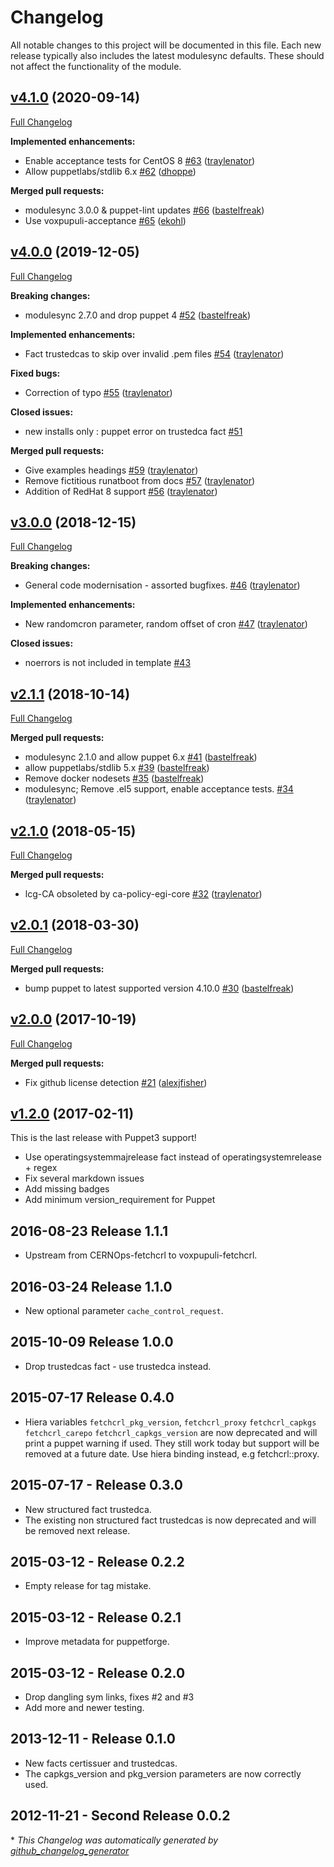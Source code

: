 # Changelog

All notable changes to this project will be documented in this file.
Each new release typically also includes the latest modulesync defaults.
These should not affect the functionality of the module.

## [v4.1.0](https://github.com/voxpupuli/puppet-fetchcrl/tree/v4.1.0) (2020-09-14)

[Full Changelog](https://github.com/voxpupuli/puppet-fetchcrl/compare/v4.0.0...v4.1.0)

**Implemented enhancements:**

- Enable acceptance tests for CentOS 8 [\#63](https://github.com/voxpupuli/puppet-fetchcrl/pull/63) ([traylenator](https://github.com/traylenator))
- Allow puppetlabs/stdlib 6.x [\#62](https://github.com/voxpupuli/puppet-fetchcrl/pull/62) ([dhoppe](https://github.com/dhoppe))

**Merged pull requests:**

- modulesync 3.0.0 & puppet-lint updates [\#66](https://github.com/voxpupuli/puppet-fetchcrl/pull/66) ([bastelfreak](https://github.com/bastelfreak))
- Use voxpupuli-acceptance [\#65](https://github.com/voxpupuli/puppet-fetchcrl/pull/65) ([ekohl](https://github.com/ekohl))

## [v4.0.0](https://github.com/voxpupuli/puppet-fetchcrl/tree/v4.0.0) (2019-12-05)

[Full Changelog](https://github.com/voxpupuli/puppet-fetchcrl/compare/v3.0.0...v4.0.0)

**Breaking changes:**

- modulesync 2.7.0 and drop puppet 4 [\#52](https://github.com/voxpupuli/puppet-fetchcrl/pull/52) ([bastelfreak](https://github.com/bastelfreak))

**Implemented enhancements:**

- Fact trustedcas to skip over invalid .pem files [\#54](https://github.com/voxpupuli/puppet-fetchcrl/pull/54) ([traylenator](https://github.com/traylenator))

**Fixed bugs:**

- Correction of typo [\#55](https://github.com/voxpupuli/puppet-fetchcrl/pull/55) ([traylenator](https://github.com/traylenator))

**Closed issues:**

- new installs only : puppet error on trustedca fact [\#51](https://github.com/voxpupuli/puppet-fetchcrl/issues/51)

**Merged pull requests:**

- Give examples headings [\#59](https://github.com/voxpupuli/puppet-fetchcrl/pull/59) ([traylenator](https://github.com/traylenator))
- Remove fictitious runatboot from docs [\#57](https://github.com/voxpupuli/puppet-fetchcrl/pull/57) ([traylenator](https://github.com/traylenator))
- Addition of RedHat 8 support [\#56](https://github.com/voxpupuli/puppet-fetchcrl/pull/56) ([traylenator](https://github.com/traylenator))

## [v3.0.0](https://github.com/voxpupuli/puppet-fetchcrl/tree/v3.0.0) (2018-12-15)

[Full Changelog](https://github.com/voxpupuli/puppet-fetchcrl/compare/v2.1.1...v3.0.0)

**Breaking changes:**

- General code modernisation - assorted bugfixes. [\#46](https://github.com/voxpupuli/puppet-fetchcrl/pull/46) ([traylenator](https://github.com/traylenator))

**Implemented enhancements:**

- New randomcron parameter, random offset of cron [\#47](https://github.com/voxpupuli/puppet-fetchcrl/pull/47) ([traylenator](https://github.com/traylenator))

**Closed issues:**

- noerrors is not included in template [\#43](https://github.com/voxpupuli/puppet-fetchcrl/issues/43)

## [v2.1.1](https://github.com/voxpupuli/puppet-fetchcrl/tree/v2.1.1) (2018-10-14)

[Full Changelog](https://github.com/voxpupuli/puppet-fetchcrl/compare/v2.1.0...v2.1.1)

**Merged pull requests:**

- modulesync 2.1.0 and allow puppet 6.x [\#41](https://github.com/voxpupuli/puppet-fetchcrl/pull/41) ([bastelfreak](https://github.com/bastelfreak))
- allow puppetlabs/stdlib 5.x [\#39](https://github.com/voxpupuli/puppet-fetchcrl/pull/39) ([bastelfreak](https://github.com/bastelfreak))
- Remove docker nodesets [\#35](https://github.com/voxpupuli/puppet-fetchcrl/pull/35) ([bastelfreak](https://github.com/bastelfreak))
- modulesync; Remove .el5 support, enable acceptance tests. [\#34](https://github.com/voxpupuli/puppet-fetchcrl/pull/34) ([traylenator](https://github.com/traylenator))

## [v2.1.0](https://github.com/voxpupuli/puppet-fetchcrl/tree/v2.1.0) (2018-05-15)

[Full Changelog](https://github.com/voxpupuli/puppet-fetchcrl/compare/v2.0.1...v2.1.0)

**Merged pull requests:**

- lcg-CA obsoleted by ca-policy-egi-core [\#32](https://github.com/voxpupuli/puppet-fetchcrl/pull/32) ([traylenator](https://github.com/traylenator))

## [v2.0.1](https://github.com/voxpupuli/puppet-fetchcrl/tree/v2.0.1) (2018-03-30)

[Full Changelog](https://github.com/voxpupuli/puppet-fetchcrl/compare/v2.0.0...v2.0.1)

**Merged pull requests:**

- bump puppet to latest supported version 4.10.0 [\#30](https://github.com/voxpupuli/puppet-fetchcrl/pull/30) ([bastelfreak](https://github.com/bastelfreak))

## [v2.0.0](https://github.com/voxpupuli/puppet-fetchcrl/tree/v2.0.0) (2017-10-19)

[Full Changelog](https://github.com/voxpupuli/puppet-fetchcrl/compare/v1.2.0...v2.0.0)

**Merged pull requests:**

- Fix github license detection [\#21](https://github.com/voxpupuli/puppet-fetchcrl/pull/21) ([alexjfisher](https://github.com/alexjfisher))

## [v1.2.0](https://github.com/voxpupuli/puppet-fetchcrl/tree/v1.2.0) (2017-02-11)

This is the last release with Puppet3 support!
* Use operatingsystemmajrelease fact instead of operatingsystemrelease + regex
* Fix several markdown issues
* Add missing badges
* Add minimum version_requirement for Puppet

## 2016-08-23  Release 1.1.1
- Upstream from CERNOps-fetchcrl to voxpupuli-fetchcrl.

## 2016-03-24  Release 1.1.0
- New optional parameter `cache_control_request`.

## 2015-10-09  Release 1.0.0
- Drop trustedcas fact - use trustedca instead.

## 2015-07-17  Release 0.4.0
- Hiera variables
   `fetchcrl_pkg_version`, `fetchcrl_proxy` `fetchcrl_capkgs` `fetchcrl_carepo`
   `fetchcrl_capkgs_version` are now deprecated and will print a puppet warning if
    used. They still work today but support will be removed
    at a future date.
    Use hiera binding instead, e.g fetchcrl::proxy.

## 2015-07-17 - Release 0.3.0
- New structured fact trustedca.
- The existing non structured fact trustedcas is now deprecated
  and will be removed next release.

## 2015-03-12 -  Release 0.2.2
-  Empty release for tag mistake.

## 2015-03-12 - Release 0.2.1
- Improve metadata for puppetforge.

## 2015-03-12 - Release 0.2.0
- Drop dangling sym links, fixes #2 and #3
- Add more and newer testing.

## 2013-12-11 - Release 0.1.0
- New facts certissuer and trustedcas.
- The capkgs_version and pkg_version parameters are now correctly used.

## 2012-11-21 - Second Release 0.0.2



\* *This Changelog was automatically generated by [github_changelog_generator](https://github.com/github-changelog-generator/github-changelog-generator)*
